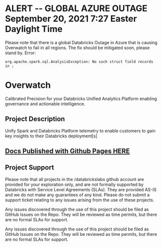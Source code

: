 # ALERT -- GLOBAL AZURE OUTAGE September 20, 2021 7:27 Easter Daylight Time
Please note that there is a global Databricks Outage in Azure that is causing Overwatch to fail in all regions. The fix should be mitigated soon, please stand by.
Error:
```
org.apache.spark.sql.AnalysisException: No such struct field records in ;
```

# Overwatch
Calibrated Precision for your Databricks Unified Analytics Platform enabling governance and actionable intelligence.

## Project Description
Unify Spark and Databricks Platform telemetry to enable customers to gain key insights to their Databricks
deployment[s]

## [Docs Published with Github Pages HERE](https://databrickslabs.github.io/overwatch/)

## Project Support
Please note that all projects in the /databrickslabs github account are provided for your exploration only, and are not formally supported by Databricks with Service Level Agreements (SLAs).  They are provided AS-IS and we do not make any guarantees of any kind.  Please do not submit a support ticket relating to any issues arising from the use of these projects.

Any issues discovered through the use of this project should be filed as GitHub Issues on the Repo.  They will be reviewed as time permits, but there are no formal SLAs for support.


Any issues discovered through the use of this project should be filed as GitHub Issues on the Repo.  They will be reviewed as time permits, but there are no formal SLAs for support.
